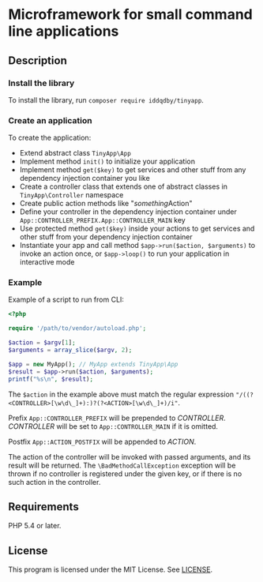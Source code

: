 # Microframework for small command line applications

## Description

### Install the library

To install the library, run `composer require iddqdby/tinyapp`.

### Create an application

To create the application:
* Extend abstract class `TinyApp\App`
* Implement method `init()` to initialize your application
* Implement method `get($key)` to get services and other stuff from any dependency injection container you like
* Create a controller class that extends one of abstract classes in `TinyApp\Controller` namespace
* Create public action methods like "*something*Action"
* Define your controller in the dependency injection container under `App::CONTROLLER_PREFIX.App::CONTROLLER_MAIN` key
* Use protected method `get($key)` inside your actions to get services and other stuff from your dependency injection container
* Instantiate your app and call method `$app->run($action, $arguments)` to invoke an action once, or `$app->loop()` to run your application in interactive mode

### Example

Example of a script to run from CLI:

```php
<?php

require '/path/to/vendor/autoload.php';

$action = $argv[1];
$arguments = array_slice($argv, 2);

$app = new MyApp(); // MyApp extends TinyApp\App
$result = $app->run($action, $arguments);
printf("%s\n", $result);
```

The `$action` in the example above must match the regular expression `"/((?<CONTROLLER>[\w\d\_]+):)?(?<ACTION>[\w\d\_]+)/i"`.

Prefix `App::CONTROLLER_PREFIX` will be prepended to *CONTROLLER*. *CONTROLLER* will be set to `App::CONTROLLER_MAIN` if it is omitted.

Postfix `App::ACTION_POSTFIX` will be appended to *ACTION*.

The action of the controller will be invoked with passed arguments, and its result will be returned. The `\BadMethodCallException` exception will be thrown if no controller is registered under the given key, or if there is no such action in the controller.

## Requirements

PHP 5.4 or later.

## License

This program is licensed under the MIT License. See [LICENSE](LICENSE).

